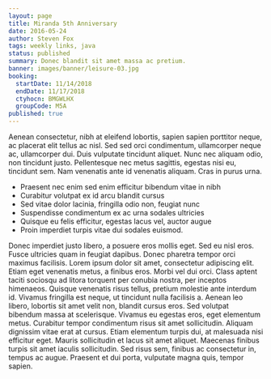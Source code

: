 ```yaml
---
layout: page
title: Miranda 5th Anniversary
date: 2016-05-24
author: Steven Fox
tags: weekly links, java
status: published
summary: Donec blandit sit amet massa ac pretium.
banner: images/banner/leisure-03.jpg
booking:
  startDate: 11/14/2018
  endDate: 11/17/2018
  ctyhocn: BMGWLHX
  groupCode: M5A
published: true
---
```

Aenean consectetur, nibh at eleifend lobortis, sapien sapien porttitor neque, ac placerat elit tellus ac nisl. Sed sed orci condimentum, ullamcorper neque ac, ullamcorper dui. Duis vulputate tincidunt aliquet. Nunc nec aliquam odio, non tincidunt justo. Pellentesque nec metus sagittis, egestas nisi eu, tincidunt sem. Nam venenatis ante id venenatis aliquam. Cras in purus urna.

* Praesent nec enim sed enim efficitur bibendum vitae in nibh
* Curabitur volutpat ex id arcu blandit cursus
* Sed vitae dolor lacinia, fringilla odio non, feugiat nunc
* Suspendisse condimentum ex ac urna sodales ultricies
* Quisque eu felis efficitur, egestas lacus vel, auctor augue
* Proin imperdiet turpis vitae dui sodales euismod.

Donec imperdiet justo libero, a posuere eros mollis eget. Sed eu nisl eros. Fusce ultricies quam in feugiat dapibus. Donec pharetra tempor orci maximus facilisis. Lorem ipsum dolor sit amet, consectetur adipiscing elit. Etiam eget venenatis metus, a finibus eros. Morbi vel dui orci. Class aptent taciti sociosqu ad litora torquent per conubia nostra, per inceptos himenaeos. Quisque venenatis risus tellus, pretium molestie ante interdum id. Vivamus fringilla est neque, ut tincidunt nulla facilisis a.
Aenean leo libero, lobortis sit amet velit non, blandit cursus eros. Sed volutpat bibendum massa at scelerisque. Vivamus eu egestas eros, eget elementum metus. Curabitur tempor condimentum risus sit amet sollicitudin. Aliquam dignissim vitae erat at cursus. Etiam elementum turpis dui, at malesuada nisi efficitur eget. Mauris sollicitudin et lacus sit amet aliquet. Maecenas finibus turpis sit amet iaculis sollicitudin. Sed risus sem, finibus ac consectetur in, tempus ac augue. Praesent et dui porta, vulputate magna quis, tempor sapien.
